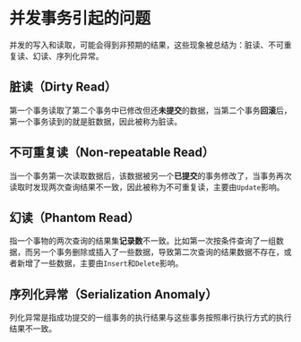 # 并发事务引起的问题
并发的写入和读取，可能会得到非预期的结果，这些现象被总结为：脏读、不可重复读、幻读、序列化异常。

## 脏读（Dirty Read）
第一个事务读取了第二个事务中已修改但还**未提交**的数据，当第二个事务**回滚**后，第一个事务读到的就是脏数据，因此被称为脏读。


## 不可重复读（Non-repeatable Read）
当一个事务第一次读取数据后，该数据被另一个**已提交**的事务修改了，当事务再次读取时发现两次查询结果不一致，因此被称为不可重复读，主要由`Update`影响。


## 幻读（Phantom Read）
指一个事物的两次查询的结果集**记录数**不一致。比如第一次按条件查询了一组数据，而另一个事务删除或插入了一些数据，导致第二次查询的结果数据不存在，或者新增了一些数据，主要由`Insert`和`Delete`影响。


## 序列化异常（Serialization Anomaly）
列化异常是指成功提交的一组事务的执行结果与这些事务按照串行执行方式的执行结果不一致。
